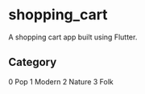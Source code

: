 # shopping_cart

A shopping cart app built using Flutter.

## Category

0 Pop
1 Modern
2 Nature
3 Folk
